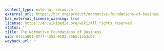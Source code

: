 ```yaml
---
content_type: external-resource
external_url: https://hbr.org/product/normative-foundations-of-business/897012-PDF-ENG
has_external_license_warning: true
license: https://en.wikipedia.org/wiki/All_rights_reserved
status: ''
title: The Normative Foundations of Business
uid: 043ca801-67ff-4352-9182-75b5c13a3c92
wayback_url: ''
---
```

